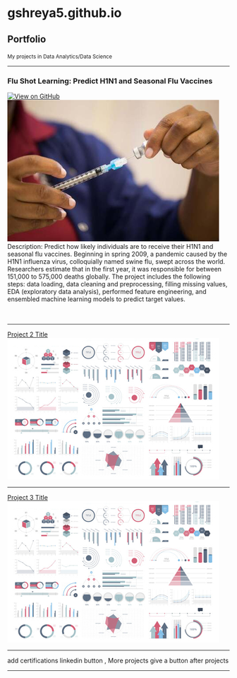 # gshreya5.github.io

## Portfolio
<small> My projects in Data Analytics/Data Science </small>

---

### Flu Shot Learning: Predict H1N1 and Seasonal Flu Vaccines

<a href="https://github.com/gshreya5/colab/blob/main/Flu_shot_eda.ipynb"><img src="https://img.shields.io/badge/GitHub-View_on_GitHub-blue?logo=GitHub" alt="View on GitHub"></a>
<img src="images/p1.jpg?raw=true"/>
<br>
Description: Predict how likely individuals are to receive their H1N1 and seasonal flu vaccines. Beginning in spring 2009, a pandemic caused by the H1N1 influenza virus, colloquially named swine flu, swept across the world. Researchers estimate that in the first year, it was responsible for between 151,000 to 575,000 deaths globally. The project includes the following steps: data loading, data cleaning and preprocessing, filling missing values, EDA (exploratory data analysis), performed feature engineering, and ensembled machine learning models to predict target values.<br>
<br><br>

---
[Project 2 Title](/pdf/sample_presentation.pdf)
<img src="images/dummy_thumbnail.jpg?raw=true"/>

---
[Project 3 Title](http://example.com/)
<img src="images/dummy_thumbnail.jpg?raw=true"/>

---

add
  certifications linkedin button , More projects give a button after projects


---

